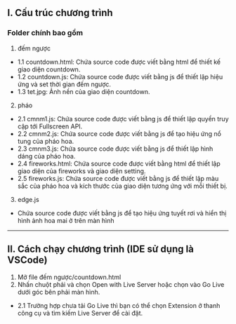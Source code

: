 ## I. Cấu trúc chương trình

### Folder chính bao gồm
1. đếm ngược
- 1.1 countdown.html: Chứa source code được viết bằng html để thiết kế giao diện countdown.
- 1.2 countdown.js: Chứa source code được viết bằng js để thiết lập hiệu ứng và set thời gian đếm ngược.
- 1.3 tet.jpg: Ảnh nền của giao diện countdown.
2. pháo
- 2.1 cmnm1.js: Chứa source code được viết bằng js để thiết lập quyền truy cập tới Fullscreen API.
- 2.2 cmnm2.js: Chứa source code được viết bằng js để tạo hiệu ứng nổ tung của pháo hoa.
- 2.3 cmnm3.js: Chứa source code được viết bằng js để thiết lập hình dáng của pháo hoa.
- 2.4 fireworks.html: Chứa source code được viết bằng html để thiết lập giao diện của fireworks và giao diện setting.
- 2.5 fireworks.js: Chứa source code được viết bằng js để thiết lập màu sắc của pháo hoa và kích thước của giao diện tương ứng với mỗi thiết bị.
3. edge.js
- Chứa source code được viết bằng js để tạo hiệu ứng tuyết rơi và hiển thị hình ảnh hoa mai ở trên màn hình

***

## II. Cách chạy chương trình (IDE sử dụng là VSCode)
1. Mở file đếm ngược/countdown.html 
2. Nhấn chuột phải và chọn Open with Live Server hoặc chọn vào Go Live dưới góc bên phải màn hình.
- 2.1 Trường hợp chưa tải Go Live thì bạn có thể chọn Extension ở thanh công cụ và tìm kiếm Live Server để cài đặt.